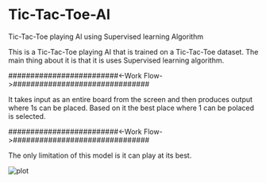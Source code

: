 # Tic-Tac-Toe-AI
Tic-Tac-Toe playing AI using Supervised learning Algorithm

This is a Tic-Tac-Toe playing AI that is trained on a Tic-Tac-Toe dataset. 
The main thing about it is that it is uses Supervised learning algorithm.

#########################<-Work Flow->###############################

It takes input as an entire board from the screen and then produces 
output where 1s can be placed. Based on it the best place where 1 can 
be polaced is selected.

#########################<-Work Flow->###############################

The only limitation of this model is it can play at its best. 

![plot](C:\Users\HOME\Desktop\CodeHere\Anaconda\Pycharm\Tic-Tac-Toe-AI-master\Screenshot-MainScreen.png)
